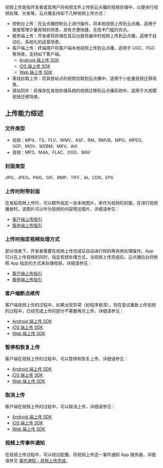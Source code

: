 视频上传是指开发者或其用户将视频文件上传到云点播的视频存储中，以便进行视频处理、分发等。云点播支持如下几种视频上传方式：

- 控制台上传：在云点播控制台上进行操作，将本地视频上传到云点播，适用于直接管理少量视频的场景，具有方便快捷、无技术门槛的优点。
- 服务端上传：开发者将存储在其后台服务器中的视频上传到云点播，适用于自动化、系统化的运营场景。
- 客户端上传：终端用户将客户端本地视频上传到云点播，适用于 UGC、PGC 等场景，支持如下客户端。
    - [Android 端上传 SDK](/document/product/266/9539)
    - [iOS 端上传 SDK](/document/product/266/13793)
    - [Web 端上传 SDK](/document/product/266/9239)
- 离线拉取上传：将其他站点的视频拉取到云点播中，适用于小批量视频迁移场景。
- 源站同步：将保存在其他存储系统的视频迁移到云点播系统中，适用于大规模视频迁移场景。

## 上传能力综述

### 文件类型

* 视频：MP4、TS、FLV、WMV、ASF、RM、RMVB、MPG、MPEG、3GP、MOV、WEBM、MKV、AVI
* 音频：MP3、M4A、FLAC、OGG、WAV

### 封面类型
JPG、JPEG、PNG、GIF、BMP、TIFF、AI、CDR、EPS

### 上传时附带封面
在发起视频上传时，可以额外指定一张本地图片，来作为视频的封面。在进行视频播放时，该图片可以作为视频的内容预览图片，详细请参见：

- [客户端上传指引](/document/product/266/9219)
- [服务端上传指引](/document/product/266/9759)


### 上传时指定视频处理方式
部分场景下，开发者需要在视频上传完成后自动进行转码等视频处理操作。App 可以在上传视频的同时，指定视频处理方式，当视频上传完成后，云点播后台将依照 App 指定的方式来处理视频，详细请参见：

- [客户端上传指引](/document/product/266/9219)
- [服务端上传指引](/document/product/266/9759)


### 客户端断点续传
客户端视频上传的过程中，如果出现异常（如程序崩溃），则在尝试重新上传视频的过程中，已经完成上传的部分不需要再次上传，详细请参见：

- [Android 端上传 SDK](/document/product/266/9539)
- [iOS 端上传 SDK](/document/product/266/13793)
- [Web 端上传 SDK](/document/product/266/9239)

### 暂停和恢复上传

客户端在视频上传的过程中，可以暂停和恢复上传，详细请参见：

- [Android 端上传 SDK](/document/product/266/9539)
- [iOS 端上传 SDK](/document/product/266/13793)
- [Web 端上传 SDK](/document/product/266/9239)

### 取消上传

客户端在视频上传的过程中，可以取消上传，详细请参见：

- [Android 端上传 SDK](/document/product/266/9539)
- [iOS 端上传 SDK](/document/product/266/13793)
- [Web 端上传 SDK](/document/product/266/9239)


### 视频上传事件通知

在视频上传过程中，可以经过配置，将视频上传这一事件通知 App 服务器，详细请参见 [事件通知 - 视频上传完成](/document/product/266/7830)。
